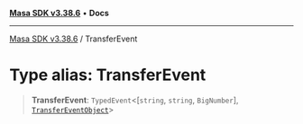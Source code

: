 [**Masa SDK v3.38.6**](../README.md) • **Docs**

***

[Masa SDK v3.38.6](../globals.md) / TransferEvent

# Type alias: TransferEvent

> **TransferEvent**: `TypedEvent`\<[`string`, `string`, `BigNumber`], [`TransferEventObject`](../interfaces/TransferEventObject.md)\>
